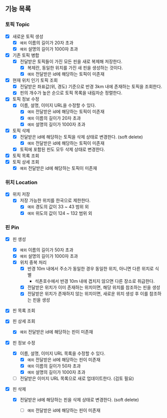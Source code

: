 ## 기능 목록

### 토픽 Topic

- [x] 새로운 토픽 생성
  - [x] `예외` 이름의 길이가 20자 초과
  - [x] `예외` 설명의 길이가 1000자 초과
- [x] 기존 토픽 병합
  - [x] 전달받은 토픽들이 가진 모든 핀을 새로 복제해 저장한다.
    - [x] 복제란, 동일한 위치를 가진 새 핀을 생성하는 것이다.
    - [x] `예외` 전달받은 id에 해당하는 토픽이 미존재
- [x] 현재 위치 인기 토픽 조회
  - [x] 전달받은 좌표값(위, 경도) 기준으로 반경 3km 내에 존재하는 토픽을 조회한다.
  - [x] 핀의 개수가 높은 순으로 토픽 목록을 내림차순 정렬한다.

- [x] 토픽 정보 수정
  - [x] 이름, 설명, 이미지 URL을 수정할 수 있다.
    - [x] `예외` 전달받은 id에 해당하는 토픽이 미존재
    - [x] `예외` 이름의 길이가 20자 초과
    - [x] `예외` 설명의 길이가 1000자 초과

- [x] 토픽 삭제
  - [x] 전달받은 id에 해당하는 토픽을 삭제 상태로 변경한다. (soft delete)
    - [x] `예외` 전달받은 id에 해당하는 토픽이 미존재
  - [x] 토픽에 포함된 핀도 모두 삭제 상태로 변경한다.
- [x] 토픽 목록 조회
- [x] 토픽 상세 조회
  - [x] `예외` 전달받은 id에 해당하는 토픽이 미존재

### 위치 Location

- [x] 위치 저장
    - [x] 저장 가능한 위치를 한국으로 제한한다.
      - [x] `예외` 경도의 값이 33 ~ 43 범위 외
      - [x] `예외` 위도의 값이 124 ~ 132 범위 외

### 핀 Pin

- [x] 핀 생성
  - [x] `예외` 이름의 길이가 50자 초과
  - [x] `예외` 설명의 길이가 1000자 초과
  - [x] 위치 중복 처리
    - [x] 반경 10m 내에서 주소가 동일한 경우 동일한 위치, 아니면 다른 위치로 식별
      - 석촌호수에서 반경 10m 내에 겹치지 않으면 다른 장소로 취급한다.
    - [x] 전달받은 위치가 이미 존재하는 위치이면, 해당 위치를 참조하는 핀을 생성
    - [x] 전달받은 위치가 존재하지 않는 위치이면, 새로운 위치 생성 후 이를 참조하는 핀을 생성

- [x] 핀 목록 조회

- [x] 핀 상세 조회
  - [x] `예외` 전달받은 id에 해당하는 핀이 미존재

- [x] 핀 정보 수정
    - [x] 이름, 설명, 이미지 URL 목록을 수정할 수 있다.
      - [x] `예외` 전달받은 id에 해당하는 핀이 미존재
      - [x] `예외` 이름의 길이가 50자 초과
      - [x] `예외` 설명의 길이가 1000자 초과
    - [ ] 전달받은 이미지 URL 목록으로 새로 업데이트한다. (검토 필요)

- [x] 핀 삭제
  - [x] 전달받은 id에 해당하는 핀을 삭제 상태로 변경한다. (soft delete)
    - [ ] `예외` 전달받은 id에 해당하는 핀이 미존재

